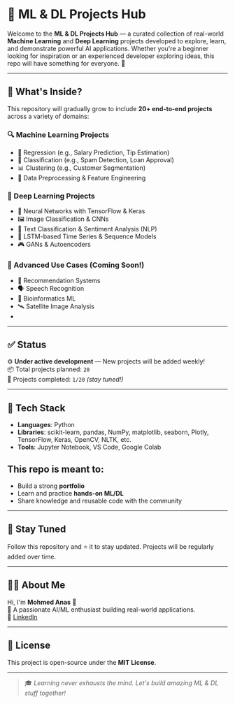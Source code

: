 # 🧠 ML & DL Projects Hub

Welcome to the **ML & DL Projects Hub** — a curated collection of real-world **Machine Learning** and **Deep Learning** projects developed to explore, learn, and demonstrate powerful AI applications. Whether you're a beginner looking for inspiration or an experienced developer exploring ideas, this repo will have something for everyone. 🚀

---

## 📌 What's Inside?

This repository will gradually grow to include **20+ end-to-end projects** across a variety of domains:

### 🔍 Machine Learning Projects
- 🎯 Regression (e.g., Salary Prediction, Tip Estimation)
- 🧩 Classification (e.g., Spam Detection, Loan Approval)
- 📊 Clustering (e.g., Customer Segmentation)
- 🧼 Data Preprocessing & Feature Engineering

### 🤖 Deep Learning Projects
- 🧠 Neural Networks with TensorFlow & Keras
- 🖼️ Image Classification & CNNs
- 📝 Text Classification & Sentiment Analysis (NLP)
- 🎥 LSTM-based Time Series & Sequence Models
- 🎮 GANs & Autoencoders

### 🔬 Advanced Use Cases (Coming Soon!)
- 🔎 Recommendation Systems
- 🗣️ Speech Recognition
- 🧬 Bioinformatics ML
- 🛰️ Satellite Image Analysis
- 

---

## ✅ Status

⚙️ **Under active development** — New projects will be added weekly!  
📦 Total projects planned: `20`  
🚧 Projects completed: `1/20` *(stay tuned!)*

---

## 🧰 Tech Stack

- **Languages**: Python
- **Libraries**: scikit-learn, pandas, NumPy, matplotlib, seaborn, Plotly, TensorFlow, Keras, OpenCV, NLTK, etc.
- **Tools**: Jupyter Notebook, VS Code, Google Colab

## This repo is meant to:
- Build a strong **portfolio**
- Learn and practice **hands-on ML/DL**
- Share knowledge and reusable code with the community

---

## 🌟 Stay Tuned

Follow this repository and ⭐ it to stay updated. Projects will be regularly added over time.

---

## 🙋‍♂️ About Me

Hi, I'm **Mohmed Anas** 👋  
📘 A passionate AI/ML enthusiast building real-world applications.  
🔗 [LinkedIn](https://www.linkedin.com/in/mohmed-anas-8a7973243/) 

---

## 📜 License

This project is open-source under the **MIT License**.

---

> 🎓 *Learning never exhausts the mind. Let's build amazing ML & DL stuff together!*


